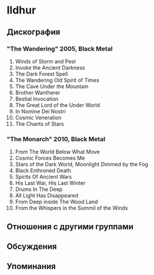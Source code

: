 # Ildhur



## Дискография

### "The Wandering" 2005, Black Metal

1. Winds of Storm and Pest	 
2. Invoke the Ancient Darkness	 
3. The Dark Forest Spell	 
4. The Wandering Old Spirit of Times	 
5. The Cave Under the Mountain	 
6. Brother Wantherer	 
7. Bestial Invocation	 
8. The Great Lord of the Under World	 
9. In Nomine Dei Nostri	 
10. Cosmic Veneration	 
11. The Chants of Stars

### "The Monarch" 2010, Black Metal

1. From The World Below What Move	 
2. Cosmic Forces Becomes Me	 
3. Stars of the Dark World, Moonlight Dimmed by the Fog	 
4. Black Enthroned Death	 
5. Spirits Of Ancient Wars	 
6. His Last War, His Last Winter	 
7. Drums In The Deep	 
8. All Light Has Disappeared	 
9. From Deep inside The Wood Land	 
10. From the Whispers in the Summil of the Winds


## Отношения с другими группами


## Обсуждения


## Упоминания

